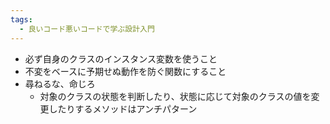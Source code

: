 ```yaml
---
tags:
  - 良いコード悪いコードで学ぶ設計入門
---
```

- 必ず自身のクラスのインスタンス変数を使うこと
- 不変をベースに予期せぬ動作を防ぐ関数にすること
- 尋ねるな、命じろ
	- 対象のクラスの状態を判断したり、状態に応じて対象のクラスの値を変更したりするメソッドはアンチパターン